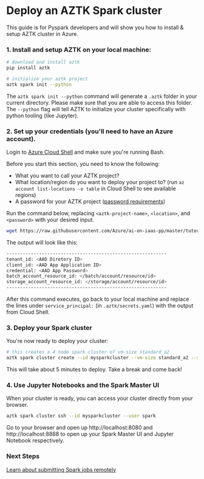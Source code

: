 # Deploy an AZTK Spark cluster
This guide is for Pyspark developers and will show you how to install & setup AZTK cluster in Azure.

### 1. Install and setup AZTK on your local machine:
```sh
# download and install aztk
pip install aztk

# initialize your aztk project
aztk spark init --python
```
The `aztk spark init --python` command will generate a `.aztk` folder in your current directory. Please make sure that you are able to access this folder. The `--python` flag will tell AZTK to initialize your cluster specifically with python tooling (like Jupyter).

### 2. Set up your credentials (you'll need to have an Azure account).

Login to [Azure Cloud Shell](https://shell.azure.com/) and make sure you're running Bash.

Before you start this section, you need to know the following:
- What you want to call your AZTK project?
- What location/region do you want to deploy your project to? (run `az account list-locations -o table` in Cloud Shell to see available regions)
- A password for your AZTK project ([password requirements](https://docs.microsoft.com/en-us/azure/active-directory/active-directory-passwords-policy#password-policies-that-only-apply-to-cloud-user-accounts))

Run the command below, replacing `<aztk-project-name>`, `<location>`, and `<password>` with your desired input.
```sh
wget https://raw.githubusercontent.com/Azure/ai-on-iaas-pp/master/tutorials_operationalization/1_0_1.sh && chmod +x 1_0_1.sh && ./1_0_1.sh -n <aztk-project-name> -l <location> -p <password>
```

The output will look like this:
```sh
-----------------------------------------------------------
tenant_id: <AAD Diretory ID>
client_id: <AAD App Application ID>
credential: <AAD App Password>
batch_account_resource_id: </batch/account/resource/id>
storage_account_resource_id: </storage/account/resource/id>
-----------------------------------------------------------
```
After this command executes, go back to your local machine and replace the lines under `service_principal:` (in `.aztk/secrets.yaml`) with the output from Cloud Shell.

### 3. Deploy your Spark cluster

You're now ready to deploy your cluster:
```sh
# this creates a 4 node spark cluster of vm-size standard_a2
aztk spark cluster create --id mysparkcluster --vm-size standard_a2 --size 4 --wait
```
This will take about 5 minutes to deploy. Take a break and come back!

### 4. Use Jupyter Notebooks and the Spark Master UI

When your cluster is ready, you can access your cluster directly from your browser.

```sh
aztk spark cluster ssh --id mysparkcluster --user spark
```

Go to your browser and open up http://localhost:8080 and http://localhost:8888 to open up your Spark Master UI and Jupyter Notebook respectively.

### Next Steps
[Learn about submitting Spark jobs remotely](...)
